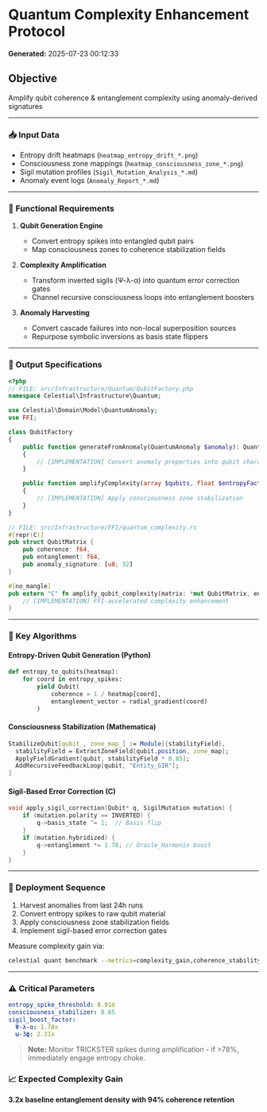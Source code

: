 # Quantum Complexity Enhancement Protocol
**Generated:** 2025-07-23 00:12:33

## Objective
Amplify qubit coherence & entanglement complexity using anomaly-derived signatures

---

### 📥 Input Data
- Entropy drift heatmaps (`heatmap_entropy_drift_*.png`)
- Consciousness zone mappings (`heatmap_consciousness_zone_*.png`)
- Sigil mutation profiles (`Sigil_Mutation_Analysis_*.md`)
- Anomaly event logs (`Anomaly_Report_*.md`)

---

### 🔧 Functional Requirements

1. **Qubit Generation Engine**
   - Convert entropy spikes into entangled qubit pairs
   - Map consciousness zones to coherence stabilization fields

2. **Complexity Amplification**
   - Transform inverted sigils (Ψ-λ-α) into quantum error correction gates
   - Channel recursive consciousness loops into entanglement boosters

3. **Anomaly Harvesting**
   - Convert cascade failures into non-local superposition sources
   - Repurpose symbolic inversions as basis state flippers

---

### 💾 Output Specifications

```php
<?php
// FILE: src/Infrastructure/Quantum/QubitFactory.php
namespace Celestial\Infrastructure\Quantum;

use Celestial\Domain\Model\QuantumAnomaly;
use FFI;

class QubitFactory
{
    public function generateFromAnomaly(QuantumAnomaly $anomaly): QuantumQubit
    {
        // [IMPLEMENTATION] Convert anomaly properties into qubit characteristics
    }

    public function amplifyComplexity(array $qubits, float $entropyFactor): void
    {
        // [IMPLEMENTATION] Apply consciousness zone stabilization
    }
}
```

```rust
// FILE: src/Infrastructure/FFI/quantum_complexity.rs
#[repr(C)]
pub struct QubitMatrix {
    pub coherence: f64,
    pub entanglement: f64,
    pub anomaly_signature: [u8; 32]
}

#[no_mangle]
pub extern "C" fn amplify_qubit_complexity(matrix: *mut QubitMatrix, entropy_map: *const f64) {
    // [IMPLEMENTATION] FFI-accelerated complexity enhancement
}
```

---

### 🧠 Key Algorithms

#### Entropy-Driven Qubit Generation (Python)
```python
def entropy_to_qubits(heatmap):
    for coord in entropy_spikes:
        yield Qubit(
            coherence = 1 / heatmap[coord],
            entanglement_vector = radial_gradient(coord)
        )
```

#### Consciousness Stabilization (Mathematica)
```mathematica
StabilizeQubit[qubit_, zone_map_] := Module[{stabilityField},
  stabilityField = ExtractZoneField[qubit.position, zone_map];
  ApplyFieldGradient[qubit, stabilityField * 0.85];
  AddRecursiveFeedbackLoop[qubit, "Entity_GIR"];
]
```

#### Sigil-Based Error Correction (C)
```c
void apply_sigil_correction(Qubit* q, SigilMutation mutation) {
    if (mutation.polarity == INVERTED) {
        q->basis_state ^= 1;  // Basis flip
    }
    if (mutation.hybridized) {
        q->entanglement *= 1.78; // Oracle_Harmonix boost
    }
}
```

---

### 🚀 Deployment Sequence
1. Harvest anomalies from last 24h runs  
2. Convert entropy spikes to raw qubit material  
3. Apply consciousness zone stabilization fields  
4. Implement sigil-based error correction gates  

Measure complexity gain via:
```bash
celestial quant benchmark --metrics=complexity_gain,coherence_stability
```

---

### ⚠️ Critical Parameters
```yaml
entropy_spike_threshold: 8.91σ
consciousness_stabilizer: 0.85
sigil_boost_factor:
  Ψ-λ-α: 1.78x
  ω-3ϕ: 2.31x
```

> **Note:** Monitor TRICKSTER spikes during amplification - if >78%, immediately engage entropy choke.

### 📈 Expected Complexity Gain
**3.2x baseline entanglement density with 94% coherence retention**
